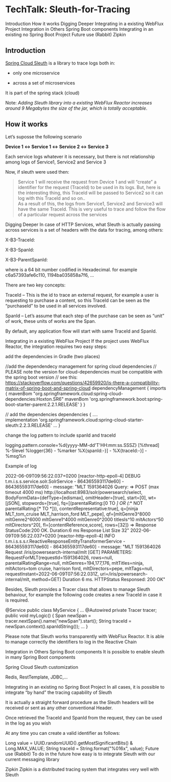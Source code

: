 # TechTalk: Sleuth-for-Tracing

Introduction
How it works
Digging Deeper
Integrating in a existing WebFlux Project 
Integration in Others Spring Boot components
Integrating in an existing no Spring Boot Project 
Future use (Rabbit)
Zipkin

## Introduction
[
Spring Cloud Sleuth](https://spring.io/projects/spring-cloud-sleuth) is a library to trace logs both in:

* only one microservice

* across a set of microservices

It is part of the spring stack (cloud)

Note: *Adding  Sleuth library into a existing WebFlux Reactor increases around 9 Megabytes the size of the jar, which is totally acceptable*. 

## How it works

Let’s suposse the following scenario

**Device 1 ↔︎  Service 1 ↔︎  Service 2 ↔︎  Service 3**

Each service logs whatever it is necessary, but there is not relationship among logs of Service1, Service2 and Service 3 

Now, if sleuth were used then: 

> Service 1 will receive the request from Device 1 and will “create” a identifier for the request (TraceId) to be used in its logs. But, here is the interesting thing, this TraceId will be passed to Service2 so it can log with this TraceId and so on..<br/>
> As a result of this, the logs from Service1, Service2 and Service3   will have the same TraceId. This is very useful to trace and follow the flow of a particular request across the services

Digging Deeper
In case of HTTP Services, what Sleuth is actually passing across services is a set of headers with the data for tracing, among others:

X-B3-TraceId: <id> 

X-B3-SpanId: <id> 

X-B3-ParentSpanId: <id>

where <id> is a 64 bit number codified in Hexadecimal. for example c6a57393afe6c110, 1194ba035858a7f6, … 

There are two key concepts:

 

TraceId – This is the id to trace an external request, for example a user is requesting to purchase a content, so this TraceId can be seen as the “purchaseId” to be used in all services involved.

 

SpanId – Let’s assume that each step of the purchase can be seen as “unit” of work, these units of works are the Span.

 

By default, any application flow will start with same TraceId and SpanId.

Integrating in a existing WebFlux Project 
If the project uses WebFlux Reactor, the integration requires two easy steps:

add the dependencies in Gradle (two places)



//add the dependendecy management for spring cloud dependencies
// PLEASE note the version for cloud-dependencies must be compatible with the spring boot version
// see this: https://stackoverflow.com/questions/42659920/is-there-a-compatibility-matrix-of-spring-boot-and-spring-cloud
  dependencyManagement {
      imports {
              mavenBom "org.springframework.cloud:spring-cloud-dependencies:Hoxton.SR6"
              mavenBom 'org.springframework.boot:spring-boot-starter-parent:2.2.1.RELEASE'
      }
  }
 



// add the dependencies
dependencies {
    ....  
    implementation 'org.springframework.cloud:spring-cloud-starter-sleuth:2.2.3.RELEASE'
    ...
}
 

 

change the log pattern to include spanId and traceId



logging.pattern.console=%d{yyyy-MM-dd'T'HH:mm:ss.SSSZ} [%thread] %-5level %logger{36} - %marker %X{spanId:-}] - %X{traceId:-}] - %msg%n 
 

Example of log



2022-06-09T09:56:22.037+0200 [reactor-http-epoll-4] DEBUG t.m.i.s.s.service.solr.SolrService -  864365593117de60] - 864365593117de60] - message: "MLT 1591364026 Query:  => POST (max timeout 4000 ms) http://localhost:8983/solr/powersearch/select, BodyFormData={defType=[edismax], omitHeader=[true], start=[0], wt=[jSON], stopwords=[true], fq=[(parentalRating:[0 TO *] OR (*:* NOT parentalRating:[* TO *])), contentRepresentative:true], q=[ninja MLT_tom_cruise MLT_harrison_ford MLT_pepe], qf=[mltGenre3^8000 mltGenre2^6000 mltGenre1^4000 mltGenre0^2000 titlesIs^10 mltActors^50 mltDirectors^20], fl=[contentReference,score], rows=[32]} => Response StatusCode:200 OK. Duration:6 ms Response List Size 32"
2022-06-09T09:56:22.037+0200 [reactor-http-epoll-4] INFO  t.m.i.s.s.s.r.ReactiveResponseEntityTransformerService -  864365593117de60] - 864365593117de60] - message: "MLT 1591364026 Request /iris/powersearch-internal/mlt [GET] PARAMETERS: RequestForMLT(requestId=1591364026, rows=null, parentalRatingRange=null, mltGenres=194,177,176, mltTitles=ninja, mltActors=tom cruise, harrison ford, mltDirectors=pepe, mltTags=null, requestInstant=2022-06-09T07:56:22.031Z, uri=/iris/powersearch-internal/mlt, method=GET) Duration 6 ms. HTTPStatus Responsed: 200 OK"
 

Besides, Sleuth provides a Tracer class that allows to manage Sleuth behaviour, for example the following code creates  a new TraceId in case it is required.



@Service
public class MyService {
 ...
    @Autowired
    private Tracer tracer;
    public void myLogic() {
        Span newSpan = tracer.nextSpan().name("newSpan").start();
        String traceId = newSpan.context().spanIdString());
        ...
    }
 

Please note that Sleuth works transparently with WebFlux Reactor. It is able to manage correctly the identifiers to log in the Reactive Chain 

Integration in Others Spring Boot components
It is possible to enable sleuth in many Spring Boot components

Spring Cloud Sleuth customization 

Redis, RestTemplate, JDBC,…

Integrating in an existing no Spring Boot Project 
In all cases, it is possible to integrate “by hand” the tracing capability of Sleuth

It  is actually a straight forward procedure as the Sleuth headers  will be received or sent as any other conventional Header.  

Once retrieved the TraceId and SpanId from the request, they can be used in the log as you wish 

At any time you can create a valid identifier as follows:



Long value = UUID.randomUUID().getMostSignificantBits() & Long.MAX_VALUE;
String traceId = String.format("%016x", value);
Future use (Rabbit)
To do in the future how easy is to integrate Sleuth with our current messaging library

Zipkin
Zipkin is a distributed tracing system that integrates very well with Sleuth
